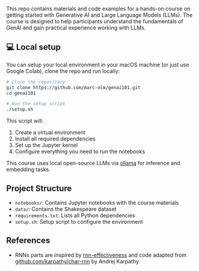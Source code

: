 This repo contains materials and code examples for a hands-on course on getting started with Generative AI and Large Language Models (LLMs). The course is designed to help participants understand the fundamentals of GenAI and gain practical experience working with LLMs. 

## 💻 Local setup

You can setup your local environment in your macOS machine (or just use Google Colab), clone the repo and run locally:

```bash
# Clone the repository
git clone https://github.com/marc-olm/genai101.git
cd genai101

# Run the setup script
./setup.sh
```

This script will:
1. Create a virtual environment
2. Install all required dependencies
3. Set up the Jupyter kernel
4. Configure everything you need to run the notebooks

This course uses local open-source LLMs via [ollama](https://ollama.com/) for inference and embedding tasks.

## Project Structure

- `notebooks/`: Contains Jupyter notebooks with the course materials
- `data/`: Contains the Shakespeare dataset
- `requirements.txt`: Lists all Python dependencies
- `setup.sh`: Setup script to configure the environment

## References 

- RNNs parts are inspired by [rnn-effectiveness](https://karpathy.github.io/2015/05/21/rnn-effectiveness/) and code adapted from [github.com/karpathy/char-rnn](https://github.com/karpathy/char-rnn) by Andrej Karpathy
